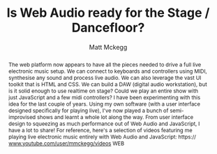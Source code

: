 --- 
  title: "Is Web Audio ready for the Stage / Dancefloor?" 
  abstract: "The web platform now appears to have all the pieces needed to drive a full live electronic music setup. We can connect to keyboards and controllers using MIDI, synthesise any sound and process live audio. We can also leverage the vast UI toolkit that is HTML and CSS. We can build a DAW (digital audio workstation), but is it solid enough to use realtime on stage? Could we play an entire show with just JavaScript and a few midi controllers? I have been experimenting with this idea for the last couple of years. Using my own software (with a user interface designed specifically for playing live), I've now played a bunch of semi-improvised shows and learnt a whole lot along the way. From user interface design to squeezing as much performance out of Web Audio and JavaScript, I have a lot to share! For reference, here's a selection of videos featuring me playing live electronic music entirely with Web Audio and JavaScript: https:// www.youtube.com/user/mmckegg/videos WEB" 
  address: "London" 
  author: "Matt Mckegg" 
  booktitle: "Proceedings of the International Web Audio Conference" 
  editor: "Florian Thalmann, Sebastian Ewert" 
  month: "Proceedings of the International Web Audio Conference"
  pages: "2017" 
  publisher: "Queen Mary University of London" 
  series: "WAC '17"
  type: "Talk"  
  year: "2017" 
  id: "2017_EA_30" 
  tags: year2017
  media: https://youtu.be/OpUeyRRPpCo?t=3715 
  pdflink: /_data/papers/pdf/2017/2017_30.pdf
  ISSN: 2663-5844
---
